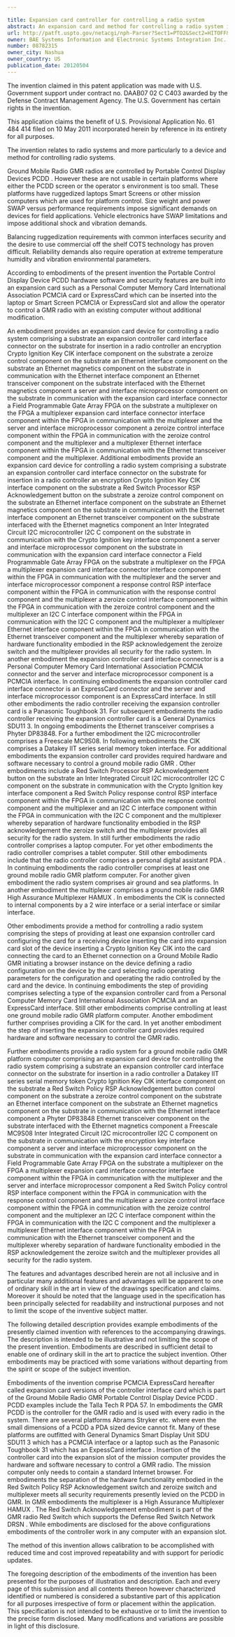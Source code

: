 ```yaml
---

title: Expansion card controller for controlling a radio system
abstract: An expansion card and method for controlling a radio system integrates PCDD operations into a PCMCIA or ExpressCard which can be inserted into an external display, smart screen PCMCIA slot, or laptop ExpressCard or PCMCIA slot to allow an operator to control the radio system with a computer without any modification of the computer.
url: http://patft.uspto.gov/netacgi/nph-Parser?Sect1=PTO2&Sect2=HITOFF&p=1&u=%2Fnetahtml%2FPTO%2Fsearch-adv.htm&r=1&f=G&l=50&d=PALL&S1=08782315&OS=08782315&RS=08782315
owner: BAE Systems Information and Electronic Systems Integration Inc.
number: 08782315
owner_city: Nashua
owner_country: US
publication_date: 20120504
---
```

The invention claimed in this patent application was made with U.S. Government support under contract no. DAAB07 02 C C403 awarded by the Defense Contract Management Agency. The U.S. Government has certain rights in the invention.

This application claims the benefit of U.S. Provisional Application No. 61 484 414 filed on 10 May 2011 incorporated herein by reference in its entirety for all purposes.

The invention relates to radio systems and more particularly to a device and method for controlling radio systems.

Ground Mobile Radio GMR radios are controlled by Portable Control Display Devices PCDD . However these are not usable in certain platforms where either the PCDD screen or the operator s environment is too small. These platforms have ruggedized laptops Smart Screens or other mission computers which are used for platform control. Size weight and power SWAP versus performance requirements impose significant demands on devices for field applications. Vehicle electronics have SWAP limitations and impose additional shock and vibration demands.

Balancing ruggedization requirements with common interfaces security and the desire to use commercial off the shelf COTS technology has proven difficult. Reliability demands also require operation at extreme temperature humidity and vibration environmental parameters.

According to embodiments of the present invention the Portable Control Display Device PCDD hardware software and security features are built into an expansion card such as a Personal Computer Memory Card International Association PCMCIA card or ExpressCard which can be inserted into the laptop or Smart Screen PCMCIA or ExpressCard slot and allow the operator to control a GMR radio with an existing computer without additional modification.

An embodiment provides an expansion card device for controlling a radio system comprising a substrate an expansion controller card interface connector on the substrate for insertion in a radio controller an encryption Crypto Ignition Key CIK interface component on the substrate a zeroize control component on the substrate an Ethernet interface component on the substrate an Ethernet magnetics component on the substrate in communication with the Ethernet interface component an Ethernet transceiver component on the substrate interfaced with the Ethernet magnetics component a server and interface microprocessor component on the substrate in communication with the expansion card interface connector a Field Programmable Gate Array FPGA on the substrate a multiplexer on the FPGA a multiplexer expansion card interface connector interface component within the FPGA in communication with the multiplexer and the server and interface microprocessor component a zeroize control interface component within the FPGA in communication with the zeroize control component and the multiplexer and a multiplexer Ethernet interface component within the FPGA in communication with the Ethernet transceiver component and the multiplexer. Additional embodiments provide an expansion card device for controlling a radio system comprising a substrate an expansion controller card interface connector on the substrate for insertion in a radio controller an encryption Crypto Ignition Key CIK interface component on the substrate a Red Switch Processor RSP Acknowledgement button on the substrate a zeroize control component on the substrate an Ethernet interface component on the substrate an Ethernet magnetics component on the substrate in communication with the Ethernet interface component an Ethernet transceiver component on the substrate interfaced with the Ethernet magnetics component an Inter Integrated Circuit I2C microcontroller I2C C component on the substrate in communication with the Crypto Ignition key interface component a server and interface microprocessor component on the substrate in communication with the expansion card interface connector a Field Programmable Gate Array FPGA on the substrate a multiplexer on the FPGA a multiplexer expansion card interface connector interface component within the FPGA in communication with the multiplexer and the server and interface microprocessor component a response control RSP interface component within the FPGA in communication with the response control component and the multiplexer a zeroize control interface component within the FPGA in communication with the zeroize control component and the multiplexer an I2C C interface component within the FPGA in communication with the I2C C component and the multiplexer a multiplexer Ethernet interface component within the FPGA in communication with the Ethernet transceiver component and the multiplexer whereby separation of hardware functionality embodied in the RSP acknowledgement the zeroize switch and the multiplexer provides all security for the radio system. In another embodiment the expansion controller card interface connector is a Personal Computer Memory Card International Association PCMCIA connector and the server and interface microprocessor component is a PCMCIA interface. In continuing embodiments the expansion controller card interface connector is an ExpressCard connector and the server and interface microprocessor component is an ExpressCard interface. In still other embodiments the radio controller receiving the expansion controller card is a Panasonic Toughbook 31. For subsequent embodiments the radio controller receiving the expansion controller card is a General Dynamics SDU11 3. In ongoing embodiments the Ethernet transceiver comprises a Phyter DP83848. For a further embodiment the I2C microcontroller comprises a Freescale MC9S08. In following embodiments the CIK comprises a Datakey IIT series serial memory token interface. For additional embodiments the expansion controller card provides required hardware and software necessary to control a ground mobile radio GMR . Other embodiments include a Red Switch Processor RSP Acknowledgement button on the substrate an Inter Integrated Circuit I2C microcontroller I2C C component on the substrate in communication with the Crypto Ignition key interface component a Red Switch Policy response control RSP interface component within the FPGA in communication with the response control component and the multiplexer and an I2C C interface component within the FPGA in communication with the I2C C component and the multiplexer whereby separation of hardware functionality embodied in the RSP acknowledgement the zeroize switch and the multiplexer provides all security for the radio system. In still further embodiments the radio controller comprises a laptop computer. For yet other embodiments the radio controller comprises a tablet computer. Still other embodiments include that the radio controller comprises a personal digital assistant PDA . In continuing embodiments the radio controller comprises at least one ground mobile radio GMR platform computer. For another given embodiment the radio system comprises air ground and sea platforms. In another embodiment the multiplexer comprises a ground mobile radio GMR High Assurance Multiplexer HAMUX . In embodiments the CIK is connected to internal components by a 2 wire interface or a serial interface or similar interface.

Other embodiments provide a method for controlling a radio system comprising the steps of providing at least one expansion controller card configuring the card for a receiving device inserting the card into expansion card slot of the device inserting a Crypto Ignition Key CIK into the card connecting the card to an Ethernet connection on a Ground Mobile Radio GMR initiating a browser instance on the device defining a radio configuration on the device by the card selecting radio operating parameters for the configuration and operating the radio controlled by the card and the device. In continuing embodiments the step of providing comprises selecting a type of the expansion controller card from a Personal Computer Memory Card International Association PCMCIA and an ExpressCard interface. Still other embodiments comprise controlling at least one ground mobile radio GMR platform computer. Another embodiment further comprises providing a CIK for the card. In yet another embodiment the step of inserting the expansion controller card provides required hardware and software necessary to control the GMR radio.

Further embodiments provide a radio system for a ground mobile radio GMR platform computer comprising an expansion card device for controlling the radio system comprising a substrate an expansion controller card interface connector on the substrate for insertion in a radio controller a Datakey IIT series serial memory token Crypto Ignition Key CIK interface component on the substrate a Red Switch Policy RSP Acknowledgement button control component on the substrate a zeroize control component on the substrate an Ethernet interface component on the substrate an Ethernet magnetics component on the substrate in communication with the Ethernet interface component a Phyter DP83848 Ethernet transceiver component on the substrate interfaced with the Ethernet magnetics component a Freescale MC9S08 Inter Integrated Circuit I2C microcontroller I2C C component on the substrate in communication with the encryption key interface component a server and interface microprocessor component on the substrate in communication with the expansion card interface connector a Field Programmable Gate Array FPGA on the substrate a multiplexer on the FPGA a multiplexer expansion card interface connector interface component within the FPGA in communication with the multiplexer and the server and interface microprocessor component a Red Switch Policy control RSP interface component within the FPGA in communication with the response control component and the multiplexer a zeroize control interface component within the FPGA in communication with the zeroize control component and the multiplexer an I2C C interface component within the FPGA in communication with the I2C C component and the multiplexer a multiplexer Ethernet interface component within the FPGA in communication with the Ethernet transceiver component and the multiplexer whereby separation of hardware functionality embodied in the RSP acknowledgement the zeroize switch and the multiplexer provides all security for the radio system.

The features and advantages described herein are not all inclusive and in particular many additional features and advantages will be apparent to one of ordinary skill in the art in view of the drawings specification and claims. Moreover it should be noted that the language used in the specification has been principally selected for readability and instructional purposes and not to limit the scope of the inventive subject matter.

The following detailed description provides example embodiments of the presently claimed invention with references to the accompanying drawings. The description is intended to be illustrative and not limiting the scope of the present invention. Embodiments are described in sufficient detail to enable one of ordinary skill in the art to practice the subject invention. Other embodiments may be practiced with some variations without departing from the spirit or scope of the subject invention.

Embodiments of the invention comprise PCMCIA ExpressCard hereafter called expansion card versions of the controller interface card which is part of the Ground Mobile Radio GMR Portable Control Display Device PCDD . PCDD examples include the Talla Tech R PDA 57. In embodiments the GMR PCDD is the controller for the GMR radio and is used with every radio in the system. There are several platforms Abrams Stryker etc. where even the small dimensions of a PCDD a PDA sized device cannot fit. Many of these platforms are outfitted with General Dynamics Smart Display Unit SDU SDU11 3 which has a PCMCIA interface or a laptop such as the Panasonic Toughbook 31 which has an ExpessCard interface . Insertion of the controller card into the expansion slot of the mission computer provides the hardware and software necessary to control a GMR radio. The mission computer only needs to contain a standard Internet browser. For embodiments the separation of the hardware functionality embodied in the Red Switch Policy RSP Acknowledgement switch and zeroize switch and multiplexer meets all security requirements presently levied on the PCDD in GMR. In GMR embodiments the multiplexer is a High Assurance Multiplexer HAMUX . The Red Switch Acknowledgement embodiment is part of the GMR radio Red Switch which supports the Defense Red Switch Network DRSN . While embodiments are disclosed for the above configurations embodiments of the controller work in any computer with an expansion slot.

The method of this invention allows calibration to be accomplished with reduced time and cost improved repeatability and with support for periodic updates.

The foregoing description of the embodiments of the invention has been presented for the purposes of illustration and description. Each and every page of this submission and all contents thereon however characterized identified or numbered is considered a substantive part of this application for all purposes irrespective of form or placement within the application. This specification is not intended to be exhaustive or to limit the invention to the precise form disclosed. Many modifications and variations are possible in light of this disclosure.

